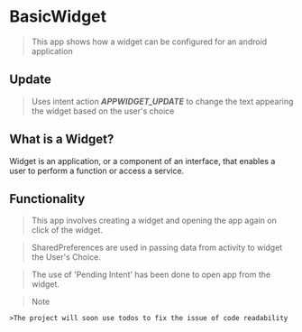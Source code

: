 # BasicWidget
>This app shows how a widget can be configured for an android application

## Update

>Uses intent action ***APPWIDGET_UPDATE*** to change the text appearing the widget based on the user's choice



## What is a Widget?

Widget is an application, or a component of an interface, that enables a user to perform a function or access a service.

## Functionality

>This app involves creating a widget and opening the app again on click of the widget.

>SharedPreferences are used in passing data from activity to widget the User's Choice.

> The use of 'Pending Intent' has been done to open app from the widget.



	
> Note


    >The project will soon use todos to fix the issue of code readability 

	

	

	

